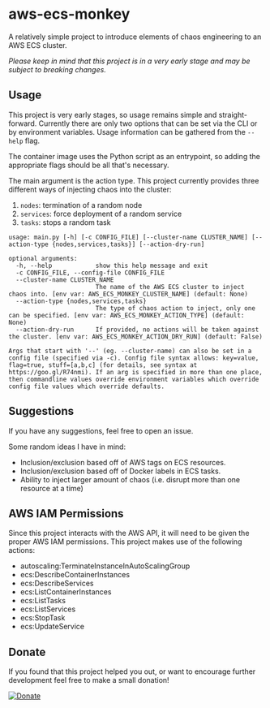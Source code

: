 # aws-ecs-monkey
A relatively simple project to introduce elements of chaos engineering to an AWS ECS cluster.

_Please keep in mind that this project is in a very early stage and may be subject to breaking changes._

## Usage
This project is very early stages, so usage remains simple and straight-forward. Currently there are only two options
that can be set via the CLI or by environment variables. Usage information can be gathered from the `--help` flag.

The container image uses the Python script as an entrypoint, so adding the appropriate flags should be all that's necessary.

The main argument is the action type. This project currently provides three different ways of injecting chaos into the cluster:
1. `nodes`: termination of a random node
2. `services`: force deployment of a random service
3. `tasks`: stops a random task

```
usage: main.py [-h] [-c CONFIG_FILE] [--cluster-name CLUSTER_NAME] [--action-type {nodes,services,tasks}] [--action-dry-run]

optional arguments:
  -h, --help            show this help message and exit
  -c CONFIG_FILE, --config-file CONFIG_FILE
  --cluster-name CLUSTER_NAME
                        The name of the AWS ECS cluster to inject chaos into. [env var: AWS_ECS_MONKEY_CLUSTER_NAME] (default: None)
  --action-type {nodes,services,tasks}
                        The type of chaos action to inject, only one can be specified. [env var: AWS_ECS_MONKEY_ACTION_TYPE] (default: None)
  --action-dry-run      If provided, no actions will be taken against the cluster. [env var: AWS_ECS_MONKEY_ACTION_DRY_RUN] (default: False)

Args that start with '--' (eg. --cluster-name) can also be set in a config file (specified via -c). Config file syntax allows: key=value, flag=true, stuff=[a,b,c] (for details, see syntax at https://goo.gl/R74nmi). If an arg is specified in more than one place, then commandline values override environment variables which override config file values which override defaults.
```

## Suggestions
If you have any suggestions, feel free to open an issue.

Some random ideas I have in mind:
- Inclusion/exclusion based off of AWS tags on ECS resources.
- Inclusion/exclusion based off of Docker labels in ECS tasks.
- Ability to inject larger amount of chaos (i.e. disrupt more than one resource at a time)

## AWS IAM Permissions
Since this project interacts with the AWS API, it will need to be given the proper AWS IAM permissions. This project makes use of the following actions:
- autoscaling:TerminateInstanceInAutoScalingGroup
- ecs:DescribeContainerInstances
- ecs:DescribeServices
- ecs:ListContainerInstances
- ecs:ListTasks
- ecs:ListServices
- ecs:StopTask
- ecs:UpdateService

## Donate
If you found that this project helped you out, or want to encourage further development feel free to make a small donation!

[![Donate](https://img.shields.io/badge/Donate-PayPal-green.svg)](https://www.paypal.com/donate/?hosted_button_id=EA8JUE2CKVPS2)
